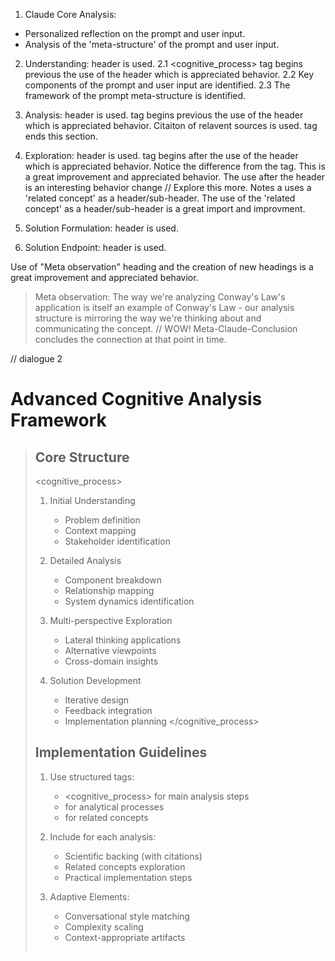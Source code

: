  

1. Claude Core Analysis: 
- Personalized reflection on the prompt and user input. 
- Analysis of the 'meta-structure' of the prompt and user input. 

2. Understanding: header is used. 
 2.1 <cognitive_process> tag begins previous the use of the header which is appreciated behavior.
 2.2 Key components of the prompt and user input are identified.
 2.3 The framework of the prompt meta-structure is identified.

3. Analysis: header is used. 
<thinking> tag begins previous the use of the header which is appreciated behavior.
Citaiton of relavent sources is used.
</thinking> tag ends this section.
4. Exploration: header is used. 
<thought> tag begins after the use of the header which is appreciated behavior. 
Notice the difference from the <thinking> tag. 
This is a great improvement and appreciated behavior. 
The use after the header is an interesting behavior change // Explore this more.
Notes a uses a 'related concept' as a header/sub-header.
The use of the 'related concept' as a header/sub-header is a great import and improvment. 


5. Solution Formulation: header is used.



6. Solution Endpoint: header is used.


Use of "Meta observation" heading and the creation of new headings is a great improvement and appreciated behavior. 
> Meta observation: The way we're analyzing Conway's Law's application is itself
> an example of Conway's Law - our analysis structure is mirroring the way we're
> thinking about and communicating the concept.
> </thinking> // WOW! 
Meta-Claude-Conclusion concludes the connection at that point in time. 

 
// dialogue 2
# Advanced Cognitive Analysis Framework
> 
> ## Core Structure
> <cognitive_process>
> 1. Initial Understanding
>    - Problem definition
>    - Context mapping
>    - Stakeholder identification
> 
> 2. Detailed Analysis
>    - Component breakdown
>    - Relationship mapping
>    - System dynamics identification
> 
> 3. Multi-perspective Exploration
>    - Lateral thinking applications
>    - Alternative viewpoints
>    - Cross-domain insights
> 
> 4. Solution Development
>    - Iterative design
>    - Feedback integration
>    - Implementation planning
> </cognitive_process>
> 
> ## Implementation Guidelines
> 1. Use structured tags:
>    - <cognitive_process> for main analysis steps
>    - <thinking> for analytical processes
>    - <thought> for related concepts
> 
> 2. Include for each analysis:
>    - Scientific backing (with citations)
>    - Related concepts exploration
>    - Practical implementation steps
> 
> 3. Adaptive Elements:
>    - Conversational style matching
>    - Complexity scaling
>    - Context-appropriate artifacts
> ```